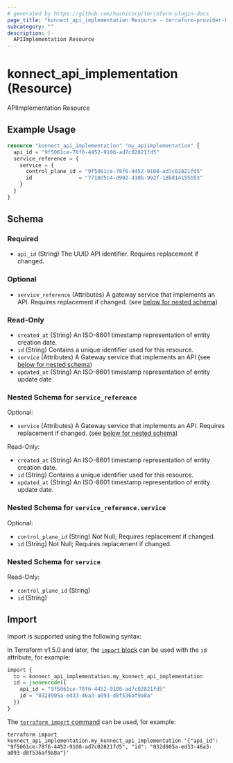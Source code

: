 ```yaml
---
# generated by https://github.com/hashicorp/terraform-plugin-docs
page_title: "konnect_api_implementation Resource - terraform-provider-konnect"
subcategory: ""
description: |-
  APIImplementation Resource
---
```


# konnect_api_implementation (Resource)

APIImplementation Resource

## Example Usage

```terraform
resource "konnect_api_implementation" "my_apiimplementation" {
  api_id = "9f5061ce-78f6-4452-9108-ad7c02821fd5"
  service_reference = {
    service = {
      control_plane_id = "9f5061ce-78f6-4452-9108-ad7c02821fd5"
      id               = "7710d5c4-d902-410b-992f-18b814155b53"
    }
  }
}
```

<!-- schema generated by tfplugindocs -->
## Schema

### Required

- `api_id` (String) The UUID API identifier. Requires replacement if changed.

### Optional

- `service_reference` (Attributes) A gateway service that implements an API. Requires replacement if changed. (see [below for nested schema](#nestedatt--service_reference))

### Read-Only

- `created_at` (String) An ISO-8601 timestamp representation of entity creation date.
- `id` (String) Contains a unique identifier used for this resource.
- `service` (Attributes) A Gateway service that implements an API (see [below for nested schema](#nestedatt--service))
- `updated_at` (String) An ISO-8601 timestamp representation of entity update date.

<a id="nestedatt--service_reference"></a>
### Nested Schema for `service_reference`

Optional:

- `service` (Attributes) A Gateway service that implements an API. Requires replacement if changed. (see [below for nested schema](#nestedatt--service_reference--service))

Read-Only:

- `created_at` (String) An ISO-8601 timestamp representation of entity creation date.
- `id` (String) Contains a unique identifier used for this resource.
- `updated_at` (String) An ISO-8601 timestamp representation of entity update date.

<a id="nestedatt--service_reference--service"></a>
### Nested Schema for `service_reference.service`

Optional:

- `control_plane_id` (String) Not Null; Requires replacement if changed.
- `id` (String) Not Null; Requires replacement if changed.



<a id="nestedatt--service"></a>
### Nested Schema for `service`

Read-Only:

- `control_plane_id` (String)
- `id` (String)

## Import

Import is supported using the following syntax:

In Terraform v1.5.0 and later, the [`import` block](https://developer.hashicorp.com/terraform/language/import) can be used with the `id` attribute, for example:

```terraform
import {
  to = konnect_api_implementation.my_konnect_api_implementation
  id = jsonencode({
    api_id = "9f5061ce-78f6-4452-9108-ad7c02821fd5"
    id = "032d905a-ed33-46a3-a093-d8f536af9a8a"
  })
}
```

The [`terraform import` command](https://developer.hashicorp.com/terraform/cli/commands/import) can be used, for example:

```shell
terraform import konnect_api_implementation.my_konnect_api_implementation '{"api_id": "9f5061ce-78f6-4452-9108-ad7c02821fd5", "id": "032d905a-ed33-46a3-a093-d8f536af9a8a"}'
```
